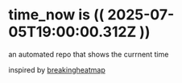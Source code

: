 # time_now is (( 2025-07-05T19:00:00.312Z ))

an automated repo that shows the currnent time

inspired by [breakingheatmap](https://github.com/breakingheatmap/breakingheatmap)